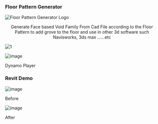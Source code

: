 ### Floor Pattern Generator

![Floor Pattern Generator Logo](https://github.com/user-attachments/assets/d71a8c6f-c8e5-43b8-8cd0-b53274f56423)


<p align="center">
 Generate Face based Void Family From Cad File according to the Floor Pattern to add grove to the floor and use in other 3d software such Navisworks, 3ds max ......etc   
</p>

![1](https://github.com/user-attachments/assets/4baf6ec5-0aff-4b8a-9fea-a12ecf2025f7)


![image](https://github.com/user-attachments/assets/b8f7d7c1-5e39-4c2c-8a31-f7360a8c3cbb)


Dynamo Player

### Revit Demo


![image](https://github.com/user-attachments/assets/ec2f31f4-d04e-4901-b9bd-af276edffae5)



Before 


![image](https://github.com/user-attachments/assets/e746c96a-b474-4b4a-86fe-d3993488b78a)


After
